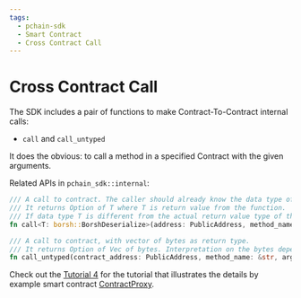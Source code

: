 ```yaml
---
tags:
  - pchain-sdk
  - Smart Contract
  - Cross Contract Call
---
```


# Cross Contract Call

The SDK includes a pair of functions to make Contract-To-Contract internal calls:

- `call` and `call_untyped`

It does the obvious: to call a method in a specified Contract with the given arguments.

Related APIs in `pchain_sdk::internal`:

```rust
/// A call to contract. The caller should already know the data type of return value from the function call.
/// It returns Option of T where T is return value from the function. 
/// If data type T is different from the actual return value type of the function, None is returned.
fn call<T: borsh::BorshDeserialize>(address: PublicAddress, method_name: &str, arguments: Vec<u8>, value: u64) -> Option<T>;

/// A call to contract, with vector of bytes as return type.
/// It returns Option of Vec of bytes. Interpretation on the bytes depends on caller
fn call_untyped(contract_address: PublicAddress, method_name: &str, arguments: Vec<u8>, value: u64) -> Option<Vec<u8>>;
```
Check out the [Tutorial 4](/smart_contract_sdk/tutorial/chapter_4.md) for the tutorial that illustrates the details by example smart contract [ContractProxy](https://github.com/parallelchain-io/example-smart-contracts/blob/main/chapter_4/src/lib.rs).